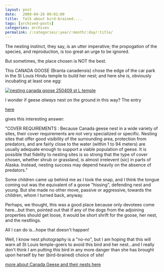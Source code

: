 ```yaml
---
layout: post
date:	2009-04-26 09:01:00
title:  Talk about bird-brained....
tags: [archived-posts]
categories: archives
permalink: /:categories/:year/:month/:day/:title/
---
```

The nesting instinct, they say, is an utter imperative; the propogation of the species, and reproduction, is too great an urge to be ignored.


But sometimes, the place chosen is NOT the best.

This CANADA GOOSE (Branta canadensis) chose the edge of the car park in the St Louis Hindu temple to build her nest; and here she is, obviously incubating at least one egg:


<a href="http://s562.photobucket.com/albums/ss67/pugaippadam/?action=view&current=DSCF3905.jpg" target="_blank"><img src="http://i562.photobucket.com/albums/ss67/pugaippadam/DSCF3905.jpg" border="0" alt="nesting canada goose 250409 st L temple"></a>


I wonder if geese *always* nest on the ground in this way? The entry 

<a href="http://www.fs.fed.us/database/feis/animals/bird/brca/all.html"> here </a>

gives this interesting answer:

"COVER REQUIREMENTS : 
Because Canada geese nest in a wide variety of sites, their cover
requirements are not very specialized or specific.  Nesting sites that
offer good visibility of the surrounding area, protection from
predators, and are fairly close to the water (within 1 to 94 meters) are
usually adequate enough to support a viable population of geese.
It is possible that fidelity to nesting sites is so strong that the type
of cover chosen, whether shrub or grassland, is almost irrelevent (sic) in
parts of Alaska.  Instead, nesting success may depend heavily on the
absence of predators."



Some children came up behind me as I took the snap, and I think the tongue coming out was the equivalent of a goose "hissing", defending nest and young. But she made no other move, passive or aggressive, towards the children, whom I turned back, anyway.

Perhaps, we thought, this was a good place because only devotees come here...but then, <LJ user="chaibacca"> pointed out that if any of the dogs from the adjoining properties should get loose, it would be short shrift for the goose, her nest, and the nestlings.

All I can do is...hope that doesn't happen!

Well, I know nest photography is a "no-no", but I am hoping that this will warn all St Louis temple-goers to avoid this bird and her nest...and I really don't think I am putting this bird in any more danger than she has brought upon herself by her (bird-brained) choice of site!

<a href="http://www.racerocks.com/racerock/eco/taxalab/bio2002/brantac.htm"> more about Canada Geese and their nests here </a>
